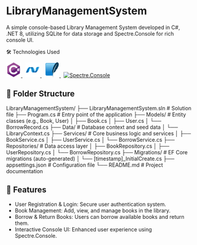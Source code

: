 # LibraryManagementSystem
A simple console-based Library Management System developed in C#, .NET 8, utilizing SQLite for data storage and Spectre.Console for rich console UI.

🛠️ Technologies Used
<p align="left"> 
  <a href="https://learn.microsoft.com/en-us/dotnet/csharp/"> 
    <img src="https://raw.githubusercontent.com/devicons/devicon/master/icons/csharp/csharp-original.svg" alt="C#" width="40" height="40"/>
  </a>&nbsp; 
  <a href="https://dotnet.microsoft.com/en-us/"> 
    <img src="https://raw.githubusercontent.com/devicons/devicon/master/icons/dot-net/dot-net-original.svg" alt=".NET" width="40" height="40"/> 
  </a>&nbsp; 
  <a href="https://www.sqlite.org/index.html"> 
    <img src="https://raw.githubusercontent.com/devicons/devicon/master/icons/sqlite/sqlite-original.svg" alt="SQLite" width="40" height="40"/> 
  </a>&nbsp; 
  <a href="https://spectreconsole.net/"> 
    <img src="https://spectreconsole.net/img/logo.png" alt="Spectre.Console" width="40" height="40"/> 
  </a> 
</p>

## 📂 Folder Structure
LibraryManagementSystem/
├── LibraryManagementSystem.sln # Solution file
├── Program.cs # Entry point of the application
├── Models/ # Entity classes (e.g., Book, User)
│ ├── Book.cs
│ ├── User.cs
│ └── BorrowRecord.cs
├── Data/ # Database context and seed data
│ └── LibraryContext.cs
├── Services/ # Core business logic and services
│ ├── BookService.cs
│ ├── UserService.cs
│ └── BorrowService.cs
├── Repositories/ # Data access layer
│ ├── BookRepository.cs
│ ├── UserRepository.cs
│ └── BorrowRepository.cs
├── Migrations/ # EF Core migrations (auto-generated)
│ └── [timestamp]_InitialCreate.cs
├── appsettings.json # Configuration file
└── README.md # Project documentation

## 🚀 Features
* User Registration & Login: Secure user authentication system.
* Book Management: Add, view, and manage books in the library.
* Borrow & Return Books: Users can borrow available books and return them.
* Interactive Console UI: Enhanced user experience using Spectre.Console.


